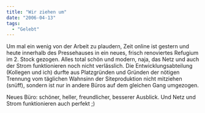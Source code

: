 ```yaml
---
title: "Wir ziehen um"
date: "2006-04-13"
tags:
  - "Gelebt"
---
```


Um mal ein wenig von der Arbeit zu plaudern, Zeit online ist gestern und heute innerhalb des Pressehauses in ein neues, frisch renoviertes Refugium im 2. Stock gezogen. Alles total schön und modern, naja, das Netz und auch der Strom funktionieren noch nicht verlässlich. Die Entwicklungsabteilung (Kollegen und ich) durfte aus Platzgründen und Gründen der nötigen Trennung vom täglichen Wahnsinn der Siteproduktion nicht mitziehen (snüff), sondern ist nur in andere Büros auf dem gleichen Gang umgezogen.

Neues Büro: schöner, heller, freundlicher, besserer Ausblick. Und Netz und Strom funktionieren auch perfekt ;)
